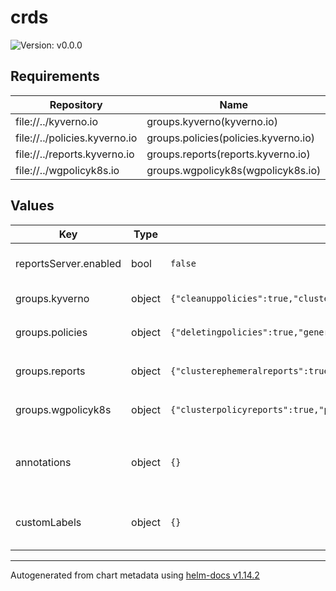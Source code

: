 # crds

![Version: v0.0.0](https://img.shields.io/badge/Version-v0.0.0-informational?style=flat-square)

## Requirements

| Repository | Name | Version |
|------------|------|---------|
| file://../kyverno.io | groups.kyverno(kyverno.io) | v0.0.0 |
| file://../policies.kyverno.io | groups.policies(policies.kyverno.io) | v0.0.0 |
| file://../reports.kyverno.io | groups.reports(reports.kyverno.io) | v0.0.0 |
| file://../wgpolicyk8s.io | groups.wgpolicyk8s(wgpolicyk8s.io) | v0.0.0 |

## Values

| Key | Type | Default | Description |
|-----|------|---------|-------------|
| reportsServer.enabled | bool | `false` | Kyverno reports-server is used in your cluster |
| groups.kyverno | object | `{"cleanuppolicies":true,"clustercleanuppolicies":true,"clusterpolicies":true,"globalcontextentries":true,"policies":true,"policyexceptions":true,"updaterequests":true}` | Install CRDs in group `kyverno.io` |
| groups.policies | object | `{"deletingpolicies":true,"generatingpolicies":true,"imagevalidatingpolicies":true,"mutatingpolicies":true,"policyexceptions":true,"validatingpolicies":true}` | Install CRDs in group `policies.kyverno.io` |
| groups.reports | object | `{"clusterephemeralreports":true,"ephemeralreports":true}` | Install CRDs in group `reports.kyverno.io` |
| groups.wgpolicyk8s | object | `{"clusterpolicyreports":true,"policyreports":true}` | Install CRDs in group `wgpolicyk8s.io` |
| annotations | object | `{}` | This field can be overwritten by setting crds.annotations in the parent chart |
| customLabels | object | `{}` | This field can be overwritten by setting crds.labels in the parent chart |

----------------------------------------------
Autogenerated from chart metadata using [helm-docs v1.14.2](https://github.com/norwoodj/helm-docs/releases/v1.14.2)
